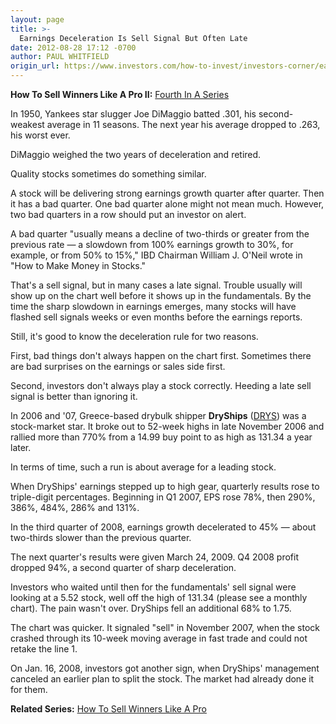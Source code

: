 ```yaml
---
layout: page
title: >-
  Earnings Deceleration Is Sell Signal But Often Late
date: 2012-08-28 17:12 -0700
author: PAUL WHITFIELD
origin_url: https://www.investors.com/how-to-invest/investors-corner/earnings-slowdown-is-late-sell-sign-drys/
---
```


**How To Sell Winners Like A Pro II:** [Fourth In A Series](http://news.investors.com/special-report/623411-sell-like-a-pro-ii-defense.aspx)

In 1950, Yankees star slugger Joe DiMaggio batted .301, his second-weakest average in 11 seasons. The next year his average dropped to .263, his worst ever.

DiMaggio weighed the two years of deceleration and retired.

Quality stocks sometimes do something similar.

A stock will be delivering strong earnings growth quarter after quarter. Then it has a bad quarter. One bad quarter alone might not mean much. However, two bad quarters in a row should put an investor on alert.

A bad quarter "usually means a decline of two-thirds or greater from the previous rate — a slowdown from 100% earnings growth to 30%, for example, or from 50% to 15%," IBD Chairman William J. O'Neil wrote in "How to Make Money in Stocks."

That's a sell signal, but in many cases a late signal. Trouble usually will show up on the chart well before it shows up in the fundamentals. By the time the sharp slowdown in earnings emerges, many stocks will have flashed sell signals weeks or even months before the earnings reports.

Still, it's good to know the deceleration rule for two reasons.

First, bad things don't always happen on the chart first. Sometimes there are bad surprises on the earnings or sales side first.

Second, investors don't always play a stock correctly. Heeding a late sell signal is better than ignoring it.

In 2006 and '07, Greece-based drybulk shipper **DryShips** ([DRYS](https://research.investors.com/quote.aspx?symbol=DRYS)) was a stock-market star. It broke out to 52-week highs in late November 2006 and rallied more than 770% from a 14.99 buy point to as high as 131.34 a year later.

In terms of time, such a run is about average for a leading stock.

When DryShips' earnings stepped up to high gear, quarterly results rose to triple-digit percentages. Beginning in Q1 2007, EPS rose 78%, then 290%, 386%, 484%, 286% and 131%.

In the third quarter of 2008, earnings growth decelerated to 45% — about two-thirds slower than the previous quarter.

The next quarter's results were given March 24, 2009. Q4 2008 profit dropped 94%, a second quarter of sharp deceleration.

Investors who waited until then for the fundamentals' sell signal were looking at a 5.52 stock, well off the high of 131.34 (please see a monthly chart). The pain wasn't over. DryShips fell an additional 68% to 1.75.

The chart was quicker. It signaled "sell" in November 2007, when the stock crashed through its 10-week moving average in fast trade and could not retake the line 1.

On Jan. 16, 2008, investors got another sign, when DryShips' management canceled an earlier plan to split the stock. The market had already done it for them.

**Related Series:** [How To Sell Winners Like A Pro](http://news.investors.com/special-report/611488-201205211612/how-to-sell-winners-like-a-pro.aspx)
